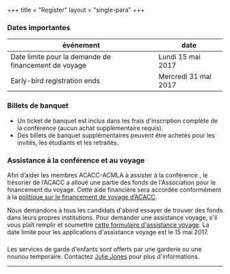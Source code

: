 +++
title = "Register"
layout = "single-para"
+++

### Dates importantes

| événement | date |
|------|-------|
|Date limite pour la demande de financement de voyage|Lundi 15 mai 2017|
|Early-bird registration ends|Mercredi 31 mai 2017|

### Billets de banquet
* Un ticket de banquet est inclus dans les frais d'inscription complète de la conférence (aucun achat supplémentaire requis).
* Des billets de banquet supplémentaires peuvent être achetés pour les invités, les étudiants et les retraités.

### Assistance à la conférence et au voyage
Afin d’aider les membres ACACC-ACMLA à assister à la conférence , le trésorier de l’ACACC a alloué une partie des fonds de l'Association pour le financement du voyage. Cette aide financière sera accordée conformément à la [politique sur le financement de voyage d’ACACC](https://acmla-acacc.ca/docs/ACMLA_conference-travel_funding_policy.pdf). 

Nous demandons à tous les candidats d'abord essayer de trouver des fonds dans leurs propres institutions. Pour demander une assistance voyage, s'il vous plaît remplir et soumettre [cette formulaire d'assistance voyage](https://goo.gl/forms/QiQGFbtwXF8LpKMn1). La date limite pour les applications d'assistance voyage est le 15 mai 2017.

###

Les services de garde d'enfants sont offerts par une garderie ou une nounou temporaire. Contactez [Julie Jones](mailto:jsj7@sfu.ca) pour plus d'informations.

---

<script src="https://memberservices.membee.com/feeds/Events/EventScript.ashx?id=103&cid=688&wid=501" type="text/javascript"></script>
